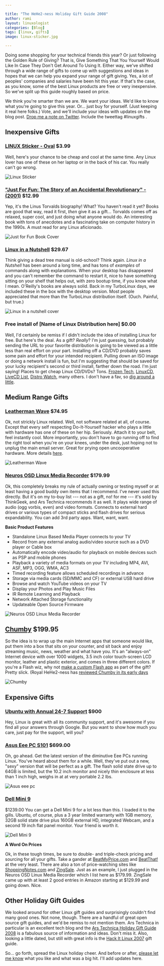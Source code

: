 ```yaml
---

title: "The HeHe2-ness Holiday Gift Guide 2008"
author: rami
layout: linuxologist 
categories: [Blog]
tags: [linux, gifts]
image: linux-sticker.jpg

---
```


Doing some shopping for your technical friends this year?  Or just following the Golden Rule of Giving?  That is, Give Something That You Yourself Would Like In Case They Don't Get Around To Using It.  Either way, we've shifted through a wide range of gifts to come up with suggestions and ideas in hopes that we can help you expand your range of gift giving.  Yes, a lot of peoples' companies and salaries have been hit this year.  If that's the case, as you know, some of the best Linux products are free or very inexpensive.  So we've split up this guide roughly based on price.

We think you're smarter than we are.  We want your ideas.  We'd like to know what you're going to give this year.  Or...  just buy for yourself.  (Just keeping it real here folks.)  Vote, and we'll include your ideas with updates on the blog post.  [Drop me a note on Twitter](http://www.twitter.com/jcasman). Include the tweettag #linuxgifts .

## Inexpensive Gifts

### [LINUX Sticker - Oval](http://bumperstickers.cafepress.com/item/linux-sticker-oval/8664187) $3.99

Well, here's your chance to be cheap and cool at the same time. Any Linux lover has one of these on her laptop or in the back of his car.  You really can't go wrong.

![Linux Sticker](/assets/images/content/blog/linux-sticker.jpg)

### ["Just For Fun: The Story of an Accidental Revolutionary" - (2001)](http://www.thinkgeek.com/books/nonfiction/38b2/) $12.99

Yep, it's the Linus Torvalds biography!  What?  You haven't read it yet?  Books are good that way, read it first, *then* give it as a gift...  Torvalds comes off as relaxed, super cool, and just doing what anyone would do.  An interesting book with tons of anecdotes and a fascinating take on computer history in the 1990s.  A must read for any Linux aficionado.

![Just for Fun Book Cover](/assets/images/content/blog/just-for-fun.jpg)

### [Linux in a Nutshell](http://oreilly.com/catalog/9780596009304/) $29.67

Think giving a dead tree manual is old-school?  Think again.  *Linux in a Nutshell* has been around a long time, and has tons of *examples* of commands along with explanations.  When your desktop has disappeared and you can't remember the command to restart it, nice to have something sitting on your shelf that helps out, with zero bootup time, if you know what I mean.  O'Reilly's books are always solid.  Back in my TurboLinux days, we included these in the box with the desktop version.  Most people appreciated that more than the TurboLinux distribution itself.  (Ouch.  Painful, but true.)

![Linux in a nutshell cover](/assets/images/content/blog/linux-in-a-nutshell.jpg)

### Free install of [Name of Linux Distribution here] $0.00  

Well, I'd certainly be remiss if I didn't include the idea of installing Linux for free.  But here's the deal.  As a gift?  *Really*?  I'm just guessing, but probably sending the URL to your favorite distribution is going to be viewed as a little less than real effort on your part.  Installing off a CD/DVD probably saves some pain and effort for your intended recipient.  Pulling down an ISO image or doing a network install is fun, but I'm suggesting that should be saved for your lucky recipient's second or third install, farther down the road.  I'm just saying!  Places to get cheap Linux CD/DVDs?  Tons.  [Frozen Tech](http://www.frozentech.com/), [LinuxCD](http://www.linuxcd.org/), [LiveCD List](http://www.livecdlist.com/), [Distro Watch](http://distrowatch.com/), many others.  I don't have a fav, so [dig around a little](http://en.wikipedia.org/wiki/Comparison\_of\_Linux\_Live\_CDs).

## Medium Range Gifts

### [Leatherman Wave](http://www.llbean.com/webapp/wcs/stores/servlet/CategoryDisplay?storeId=1&catalogId=1&langId=-1&categoryId=40289&productId=669325&qs=5686472-Google\_Product\_Submit) $74.95

Ok, not strickly Linux related.  Well, not software related at all, of course.  Except that every self respecting Do-It-Yourself hacker who plays a little with hardware has one of these on her hip.  Seriously.  Attach it to your belt, feel instantly cool.  More importantly, you don't have to go running off to find the right tool when you're on your knees, under the desk, just hoping not to unplug the main email server.  Great for prying open uncooperative hardware.  More details [here](http://www.leatherman.com/multi-tools/25th-anniversary/wave.aspx).

![Leatherman Wave](/assets/images/content/blog/leatherman-wave.png)

### [Neuros OSD Linux Media Recorder](http://www.thinkgeek.com/computing/drives/8af5/) $179.99
Ok, this completely breaks my rule of actually owning or testing myself or at least having a good buddy own items that I recommend.  I've never used this directly.  But it's on my to-buy list --- not as a gift, no! for me --- it's sold by  ThinkGeek, and Ars Technica recommends it as well.  It plays wide range of audio (ogg vorbis, even) and video formats.  Connects to external hard drives or various types of compact sticks and flash drives for serious expandability.  You can add 3rd party apps.  Want, want, want.

**Basic Product Features**

* Standalone Linux Based Media Player connects to your TV
* Record from any external analog audio/video source such as a DVD player or Cable box
* Automatically encode video/audio for playback on mobile devices such as PSP and mobile phones
* Playback a variety of media formats on your TV including MP4, AVI, ASF, MP3, OGG, WMA, AC3
* Timed recording feature allows scheduled recordings in advance
* Storage via media cards (SD/MMC and CF) or external USB hard drive
* Browse and watch YouTube videos on your TV
* Display your Photos and Play Music Files
* IR Remote Learning and Playback
* Network Attached Storage functionality
* Updateable Open Source Firmware 

![Neuros OSD Linux Media Recorder](/assets/images/content/blog/neuros_osd_black.jpg)

## [Chumby]() $199.95  

So the idea is to wrap up the main Internet apps that someone would like, put them into a box that sits on your counter, and sit back and enjoy streaming music, news, weather and what have you.  It's an "always-on" Internet device with over 1000 widgets, 3.5 inch color touch-screen LCD monitor, leather and plastic exterior, and comes in three different colors.  If you're a Flash wiz, why not [make a custom Flash app](http://www.chumby.com/developers/flash) as part of the gift?  Pretty slick. (Royal HeHe2-ness has [reviewed Chumby in its early days](/2007/11/06/chumby-the-newest-gadget-on-my-wishlist)

![Chumby](/assets/images/content/blog/chlatte_front.jpg)

## Expensive Gifts

### [Ubuntu with Annual 24-7 Support](http://www.ubuntu.com/support/paid) $900  

Hey, Linux is great with all its community support, and it's awesome if you find all your answers through Google.  But you want to show how much you care, just pay for the support, will you?

### [Asus Eee PC S101](http://eeepc.asus.com/global/products101.html) $699.00

Oh, go ahead.  Get the latest version of the diminutive Eee PCs running Linux.  You've heard about them for a while.  Well, they've put out a new, "sexy" version that will be perfect as a gift.  The flash solid state drive up to 64GB is limited, but the 10.2 inch monitor and nicely thin enclosure at less than 1 inch high, weighs in at at very portable 2.2 lbs.

![Asus eee pc](/assets/images/content/blog/eee-pc-holiday.jpg)

### [Dell Mini 9]() 

$1239.00  You can get a Dell Mini 9 for a lot less than this.  I loaded it to the gills.  Ubuntu, of course, plus a 3 year limited warranty with 1GB memory, 32GB solid state drive plus 160GB external HD, integrated Webcam, and a second 19 inch flat panel monitor.  Your friend is worth it.

![Dell Mini 9](/assets/images/content/blog/inspn_mini_9_black_sunset.jpg)

**A Word On Prices**

Ok, in these tough times, be sure to double- and triple-check pricing and sourcing for all your gifts.  Take a gander at [BeatMyPrice.com](http://www.beatmyprice.com/) and [BeatThat!](http://beatthat.com) at the very least.  There are also a ton of price-watching sites like [ShoppingNotes.com](http://shoppingnotes.com) and [ZingSale](http:/zingsale.com).  Just as an example, I just plugged in the Neuros OSD Linux Media Recorder which I list here as $179.99\.  ZingSale came up with at least 2 good entries in Amazon starting at $129.99 and going down.  Nice.

## Other Holiday Gift Guides

We looked around for other Linux gift guides and surprisingly couldn't find many good ones.  Not none, though.  There are a handful of great open source gift guides, and we'd be remiss to not mention them.  Ars Technica in particular is an excellent tech blog and the [Ars Technica Holiday Gift Guide 2008](http://arstechnica.com/guides/buyer/holiday-gift-guide-2008.ars/13) is a fabulous source of information and ideas.  Don't miss it.  Also, looking a little dated, but still with great info is the [Hack It Linux 2007](http://www.hackitlinux.com/50226711/what\_christmas\_gift\_to\_give\_to\_a\_linux\_geek.php) gift guide.

So... go forth, spread the Linux holiday cheer.  And before or after, [please let me know](http://twitter.com/jcasman) what you like and what was a big hit.  I'll add updates here.

